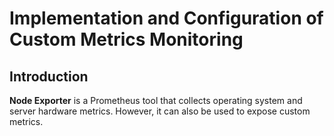 # Implementation and Configuration of Custom Metrics Monitoring

## Introduction

**Node Exporter** is a Prometheus tool that collects operating system and server hardware metrics. However, it can also be used to expose custom metrics.
